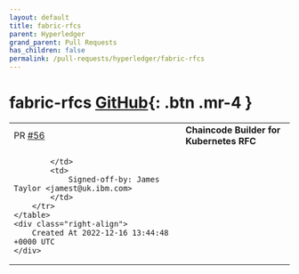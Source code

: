 ```yaml
---
layout: default
title: fabric-rfcs
parent: Hyperledger
grand_parent: Pull Requests
has_children: false
permalink: /pull-requests/hyperledger/fabric-rfcs
---
```


# fabric-rfcs <span class="fs-3 right-align">[GitHub](https://github.com/hyperledger/fabric-rfcs){: .btn .mr-4 }</span>


<div>
    <table>
        <tr>
            <td>
                PR <a href="https://github.com/hyperledger/fabric-rfcs/pull/56" class=".btn">#56</a>
            </td>
            <td>
                <b>
                    Chaincode Builder for Kubernetes RFC
                </b>
            </td>
        </tr>
        <tr>
            <td>
                
            </td>
            <td>
                Signed-off-by: James Taylor <jamest@uk.ibm.com>
            </td>
        </tr>
    </table>
    <div class="right-align">
        Created At 2022-12-16 13:44:48 +0000 UTC
    </div>
</div>

